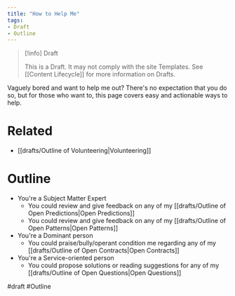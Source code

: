 ```yaml
---
title: "How to Help Me"
tags:
- Draft
- Outline
---
```

> [!info] Draft
>
> This is a Draft. It may not comply with the site Templates. See [[Content Lifecycle]] for more information on Drafts.

Vaguely bored and want to help me out?  There's no expectation that you do so, but for those who want to, this page covers easy and actionable ways to help.

# Related

- [[drafts/Outline of Volunteering|Volunteering]]

# Outline

- You're a Subject Matter Expert
  - You could review and give feedback on any of my [[drafts/Outline of Open Predictions|Open Predictions]]
  - You could review and give feedback on any of my [[drafts/Outline of Open Patterns|Open Patterns]]
- You're a Dominant person
  - You could praise/bully/operant condition me regarding any of my [[drafts/Outline of Open Contracts|Open Contracts]]
- You're a Service-oriented person
  - You could propose solutions or reading suggestions for any of my [[drafts/Outline of Open Questions|Open Questions]]

#draft #Outline

